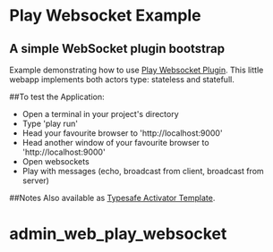 Play Websocket Example
======================

A simple WebSocket plugin bootstrap
---------------------------------------

Example demonstrating how to use [Play Websocket Plugin](https://github.com/TPTeam/play_websocket_plugin).
This little webapp implements both actors type: stateless and statefull.

##To test the Application:
- Open a terminal in your project's directory
- Type 'play run'
- Head your favourite browser to 'http://localhost:9000'
- Head another window of your favourite browser to 'http://localhost:9000'
- Open websockets
- Play with messages (echo, broadcast from client, broadcast from server)

##Notes
Also available as [Typesafe Activator Template](https://typesafe.com/activator/template/play-websocket).
# admin_web_play_websocket

